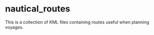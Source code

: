 # nautical_routes

This is a collection of KML files containing routes useful when planning voyages.
